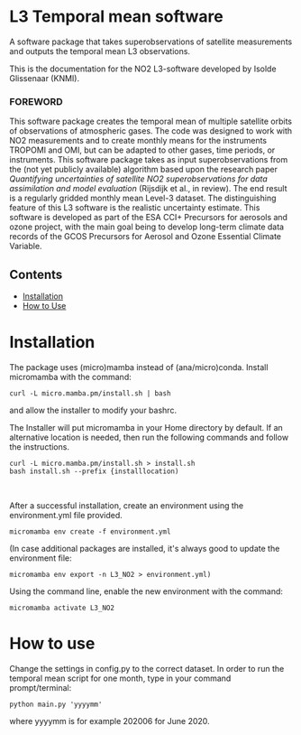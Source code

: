 <!-- title -->
# L3 Temporal mean software 

<!-- subtitle -->
A software package that takes superobservations of satellite measurements and outputs the temporal mean
L3 observations. 

<!-- description -->

This is the documentation for the NO2 L3-software developed by Isolde Glissenaar (KNMI). 

### FOREWORD

This software package creates the temporal mean of multiple satellite orbits of observations of atmospheric gases. The code was designed to work with NO2 measurements and to create monthly means for the instruments TROPOMI and OMI, but can be adapted to other gases, time periods, or instruments. This software package takes as input superobservations from the (not yet publicly available) algorithm based upon the research paper *Quantifying uncertainties of satellite NO2 superobservations for data assimilation and model evaluation* (Rijsdijk et al., in review). The end result is a regularly gridded monthly mean Level-3 dataset. The distinguishing feature of this L3 software is the realistic uncertainty estimate. This software is developed as part of the ESA CCI+ Precursors for aerosols and ozone project, with the main goal being to develop long-term climate data records of the GCOS Precursors for Aerosol and Ozone Essential Climate Variable. 


<!-- TOC -->
<!--lint disable awesome-toc-->
## Contents
<!--lint enable awesome-toc-->

- [Installation](#installation)
- [How to Use](#HowToUse)


<!-- CONTENT -->

# Installation

<p>
The package uses (micro)mamba instead of (ana/micro)conda. Install micromamba with the command:

~~~ 
curl -L micro.mamba.pm/install.sh | bash
~~~ 

and allow the installer to modify your bashrc.

The Installer will put micromamba in your Home directory by default.
If an alternative location is needed, then run the following commands and follow the instructions.

~~~ 
curl -L micro.mamba.pm/install.sh > install.sh
bash install.sh --prefix {installlocation)
~~~ 

</p>
 
<br />

<p>
After a successful installation, create an environment using the environment.yml file provided.

~~~ 
micromamba env create -f environment.yml
~~~ 

(In case additional packages are installed, it's always good to update the environment file:

~~~ 
micromamba env export -n L3_NO2 > environment.yml)
~~~ 

Using the command line, enable the new environment with the command:

~~~ 
micromamba activate L3_NO2
~~~ 
</p>

# How to use

Change the settings in config.py to the correct dataset. In order to run the temporal mean script 
for one month, type in your command prompt/terminal:

~~~
python main.py 'yyyymm'
~~~

where yyyymm is for example 202006 for June 2020.



<!-- END CONTENT -->
